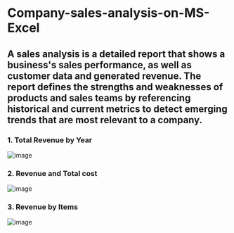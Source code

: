 # Company-sales-analysis-on-MS-Excel
## A sales analysis is a detailed report that shows a business's sales performance, as well as customer data and generated revenue. The report defines the strengths and weaknesses of products and sales teams by referencing historical and current metrics to detect emerging trends that are most relevant to a company.
### 1. Total Revenue by Year
![image](https://user-images.githubusercontent.com/53226036/172613252-ec2271cf-0c4a-4e6a-b1dd-73492037add4.png)
### 2. Revenue and Total cost
![image](https://user-images.githubusercontent.com/53226036/172613555-cb4ce7e6-5b50-42e7-8f28-ebce23d60aed.png)
### 3. Revenue by Items
![image](https://user-images.githubusercontent.com/53226036/172613671-a5be7857-de23-49df-932c-c4ee6a51301b.png)
